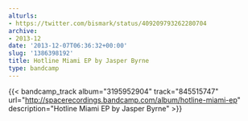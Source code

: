 ```yaml
---
alturls:
- https://twitter.com/bismark/status/409209793262280704
archive:
- 2013-12
date: '2013-12-07T06:36:32+00:00'
slug: '1386398192'
title: Hotline Miami EP by Jasper Byrne
type: bandcamp
---
```


{{< bandcamp_track album="3195952904" track="845515747" url="http://spacerecordings.bandcamp.com/album/hotline-miami-ep" description="Hotline Miami EP by Jasper Byrne" >}}


